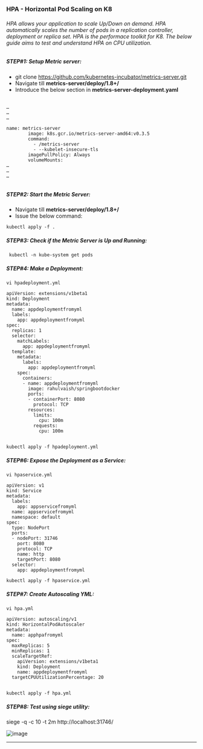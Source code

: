 ### HPA - Horizontal Pod Scaling on K8
###### HPA allows your application to scale Up/Down on demand. HPA automatically scales the number of pods in a replication controller, deployment or replica set. HPA is the performace toolkit for K8. The below guide aims to test and understand HPA on CPU utilization. 

##### STEP#1: Setup Metric server: </br>
  - git clone https://github.com/kubernetes-incubator/metrics-server.git </br>
  - Navigate till **metrics-server/deploy/1.8+/** </br>
  - Introduce the below section in **metrics-server-deployment.yaml** </br> </br>

```
…
…
…

name: metrics-server
        image: k8s.gcr.io/metrics-server-amd64:v0.3.5
        command:
          - /metrics-server
          - --kubelet-insecure-tls
        imagePullPolicy: Always
        volumeMounts:
…
…
…
        
 ```
##### STEP#2: Start the Metric Server: </br>
  - Navigate till **metrics-server/deploy/1.8+/** </br>
  - Issue the below command: </br>
  ```
  kubectl apply -f .
  ```
  
##### STEP#3: Check if the Metric Server is Up and Running: </br> 
```
 kubectl -n kube-system get pods
```
##### STEP#4: Make a Deployment:
```
vi hpadeployment.yml
```
```
apiVersion: extensions/v1beta1
kind: Deployment
metadata:
  name: appdeploymentfromyml
  labels:
    app: appdeploymentfromyml
spec:
  replicas: 1
  selector:
    matchLabels:
      app: appdeploymentfromyml
  template:
    metadata:
      labels:
        app: appdeploymentfromyml
    spec:
      containers:
      - name: appdeploymentfromyml
        image: rahulvaish/springbootdocker
        ports:
        - containerPort: 8080
          protocol: TCP
        resources:
          limits:
            cpu: 100m
          requests:
            cpu: 100m
            
```
```
kubectl apply -f hpadeployment.yml
```
##### STEP#6: Expose the Deployment as a Service:

```
vi hpaservice.yml
```
```
apiVersion: v1
kind: Service
metadata:
  labels:
    app: appservicefromyml
  name: appservicefromyml
  namespace: default
spec:
  type: NodePort
  ports:
  - nodePort: 31746
    port: 8080
    protocol: TCP
    name: http
    targetPort: 8080
  selector:
    app: appdeploymentfromyml

```
```
kubectl apply -f hpaservice.yml
```
##### STEP#7: Create Autoscaling YML:
```
vi hpa.yml
```

```
apiVersion: autoscaling/v1
kind: HorizontalPodAutoscaler
metadata:
  name: apphpafromyml
spec:
  maxReplicas: 5
  minReplicas: 1
  scaleTargetRef:
    apiVersion: extensions/v1beta1
    kind: Deployment
    name: appdeploymentfromyml
  targetCPUUtilizationPercentage: 20
  
```
```
kubectl apply -f hpa.yml
```
##### STEP#8: Test using *siege* utility:
siege -q -c 10 -t 2m http://localhost:31746/

![image](https://user-images.githubusercontent.com/689226/65833314-931fba00-e2ec-11e9-8d29-9a5f1a572ffc.png)

<hr>

